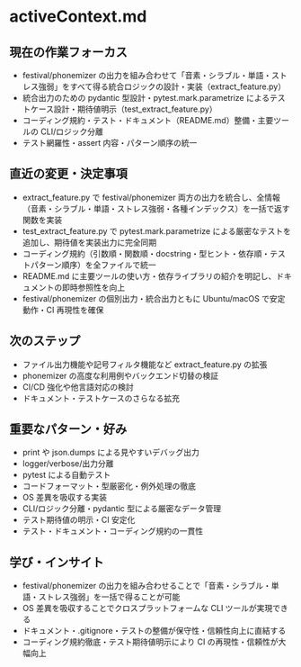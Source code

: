 # activeContext.md

## 現在の作業フォーカス

- festival/phonemizer の出力を組み合わせて「音素・シラブル・単語・ストレス強弱」をすべて得る統合ロジックの設計・実装（extract_feature.py）
- 統合出力のための pydantic 型設計・pytest.mark.parametrize によるテストケース設計・期待値明示（test_extract_feature.py）
- コーディング規約・テスト・ドキュメント（README.md）整備・主要ツールの CLI/ロジック分離
- テスト網羅性・assert 内容・パターン順序の統一

## 直近の変更・決定事項

- extract_feature.py で festival/phonemizer 両方の出力を統合し、全情報（音素・シラブル・単語・ストレス強弱・各種インデックス）を一括で返す関数を実装
- test_extract_feature.py で pytest.mark.parametrize による厳密なテストを追加し、期待値を実装出力に完全同期
- コーディング規約（引数順・関数順・docstring・型ヒント・依存順・テストパターン順序）を全ファイルで統一
- README.md に主要ツールの使い方・依存ライブラリの紹介を明記し、ドキュメントの即時参照性を向上
- festival/phonemizer の個別出力・統合出力ともに Ubuntu/macOS で安定動作・CI 再現性を確保

## 次のステップ

- ファイル出力機能や記号フィルタ機能など extract_feature.py の拡張
- phonemizer の高度な利用例やバックエンド切替の検証
- CI/CD 強化や他言語対応の検討
- ドキュメント・テストケースのさらなる拡充

## 重要なパターン・好み

- print や json.dumps による見やすいデバッグ出力
- logger/verbose/出力分離
- pytest による自動テスト
- コードフォーマット・型厳密化・例外処理の徹底
- OS 差異を吸収する実装
- CLI/ロジック分離・pydantic 型による厳密なデータ管理
- テスト期待値の明示・CI 安定化
- テスト・ドキュメント・コーディング規約の一貫性

## 学び・インサイト

- festival/phonemizer の出力を組み合わせることで「音素・シラブル・単語・ストレス強弱」を一括で得ることが可能
- OS 差異を吸収することでクロスプラットフォームな CLI ツールが実現できる
- ドキュメント・.gitignore・テストの整備が保守性・信頼性向上に直結する
- コーディング規約徹底・テスト期待値明示により CI の再現性・信頼性が大幅向上
